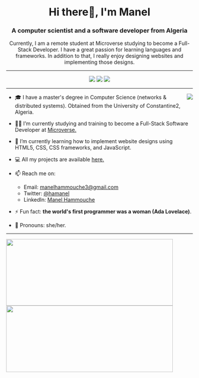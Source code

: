 <h1 align="center"> Hi there👋, I'm Manel</h1>
<h3 align="center">A computer scientist and a software developer from Algeria</h3>

<p align="center">Currently, I am a remote student at Microverse studying to become a Full-Stack Developer. I have a great passion for learning languages and frameworks. In addition to that, I really enjoy designing websites and implementing those designs.</p>

---

<div align="center">
  <img src="https://badges.pufler.dev/visits/ha-manel/ha-manel?color=3f37c9">
  <img src="https://badges.pufler.dev/repos/ha-manel?color=3f37c9">
  <img src="https://badges.pufler.dev/commits/monthly/ha-manel?color=3f37c9">
</div>

---

<img align="right" src="https://media2.giphy.com/media/L1R1tvI9svkIWwpVYr/giphy.gif?cid=790b76112be03f92de5e356ca9c83066f76d54710feb3b75&rid=giphy.gif&ct=g">

- 🎓 I have a master's degree in Computer Science (networks & distributed systems). Obtained from the University of Constantine2, Algeria.

- 👩‍💻 I’m currently studying and training to become a Full-Stack Software Developer at [Microverse.](https://github.com/microverseinc)

- 🌱 I’m currently learning how to implement website designs using HTML5, CSS, CSS frameworks, and JavaScript.

- 💻 All my projects are available [here.](https://github.com/ha-manel?tab=repositories)

- 📫 Reach me on:
  - Email: manelhammouche3@gmail.com
  - Twitter: [@hamanel](https://twitter.com/ha_manel_)
  - LinkedIn: [Manel Hammouche](https://www.linkedin.com/in/manel-hammouche/)
- ⚡ Fun fact: **the world's first programmer was a woman (Ada Lovelace)**.

- 👩 Pronouns: she/her.

---

  <div >
    <img height="180" width="450" src="https://github-readme-stats-eight-theta.vercel.app/api?username=ha-manel&show_icons=true&theme=nightowl"/>
    <img height="180" width="450" src="https://github-readme-stats.vercel.app/api/top-langs/?username=ha-manel&show_icons=true&theme=nightowl&layout=compact"/>
  </div>


